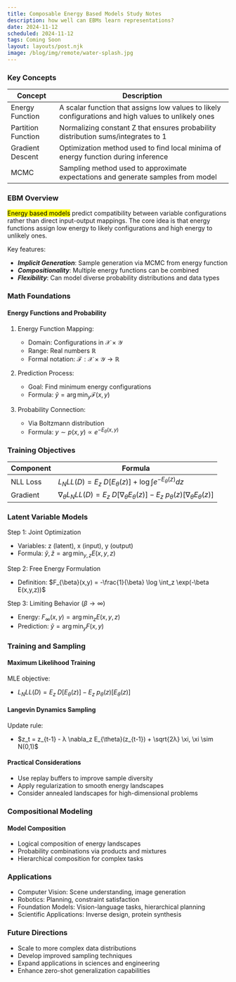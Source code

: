 ```yaml
---
title: Composable Energy Based Models Study Notes
description: how well can EBMs learn representations?
date: 2024-11-12
scheduled: 2024-11-12
tags: Coming Soon
layout: layouts/post.njk
image: /blog/img/remote/water-splash.jpg
---
```


### Key Concepts
| Concept | Description |
|---------|-------------|
| Energy Function | A scalar function that assigns low values to likely configurations and high values to unlikely ones |
| Partition Function | Normalizing constant Z that ensures probability distribution sums/integrates to 1 |
| Gradient Descent | Optimization method used to find local minima of energy function during inference |
| MCMC | Sampling method used to approximate expectations and generate samples from model |

### EBM Overview
<mark>Energy based models</mark> predict compatibility between variable configurations rather than direct input-output mappings. The core idea is that energy functions assign low energy to likely configurations and high energy to unlikely ones.

Key features:

- **_Implicit Generation_**: Sample generation via MCMC from energy function
- **_Compositionality_**: Multiple energy functions can be combined
- **_Flexibility_**: Can model diverse probability distributions and data types

### Math Foundations

#### Energy Functions and Probability

1. Energy Function Mapping:
   - Domain: Configurations in $\mathcal{X} \times \mathcal{Y}$
   - Range: Real numbers $\mathbb{R}$
   - Formal notation: $\mathcal{F}: \mathcal{X} \times \mathcal{Y} \rightarrow \mathbb{R}$

2. Prediction Process:
   - Goal: Find minimum energy configurations
   - Formula: $\check{y} = \arg\min_y \mathcal{F}(x,y)$

3. Probability Connection:
   - Via Boltzmann distribution
   - Formula: $y \sim p(x,y) \propto e^{-E_{\theta}(x,y)}$

### Training Objectives

| Component | Formula |
|-----------|---------|
| NLL Loss | $L_NLL(D) = E_z~D[E_{\theta}(z)] + \log \int e^{-E_{\theta}(z)} dz$ |
| Gradient | $\nabla_{\theta} L_NLL(D) = E_z~D[\nabla_{\theta} E_{\theta}(z)] - E_z~p_{\theta}(z)[\nabla_{\theta} E_{\theta}(z)]$ |

### Latent Variable Models

Step 1: Joint Optimization
- Variables: z (latent), x (input), y (output)
- Formula: $\check{y}, \check{z} = \arg\min_{y,z} E(x,y,z)$

Step 2: Free Energy Formulation
- Definition: $F_{\beta}(x,y) = -\frac{1}{\beta} \log \int_z \exp(-\beta E(x,y,z))$

Step 3: Limiting Behavior ($\beta \rightarrow \infty$)
- Energy: $F_{\infty}(x,y) = \arg\min_z E(x,y,z)$
- Prediction: $\check{y} = \arg\min_y F(x,y)$

### Training and Sampling

#### Maximum Likelihood Training
MLE objective:

- $L_NLL(D) = E_z~D[E_{\theta}(z)] - E_z~p_{\theta}(z)[E_{\theta}(z)]$

#### Langevin Dynamics Sampling
Update rule:

- $z_t = z_{t-1} - λ \nabla_z E_{\theta}(z_{t-1}) + \sqrt{2λ} \xi, \xi \sim N(0,1)$

#### Practical Considerations
- Use replay buffers to improve sample diversity
- Apply regularization to smooth energy landscapes
- Consider annealed landscapes for high-dimensional problems

### Compositional Modeling

#### Model Composition
- Logical composition of energy landscapes
- Probability combinations via products and mixtures
- Hierarchical composition for complex tasks

### Applications
- Computer Vision: Scene understanding, image generation
- Robotics: Planning, constraint satisfaction
- Foundation Models: Vision-language tasks, hierarchical planning
- Scientific Applications: Inverse design, protein synthesis

### Future Directions
- Scale to more complex data distributions
- Develop improved sampling techniques
- Expand applications in sciences and engineering
- Enhance zero-shot generalization capabilities
